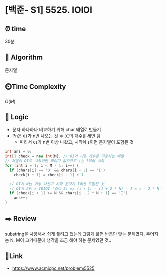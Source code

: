 # [백준- S1] 5525. IOIOI
 
## ⏰  **time**
30분

## :pushpin: **Algorithm**
문자열

## ⏲️**Time Complexity**
$O(M)$

## :round_pushpin: **Logic**
- 문자 하나하나 비교하기 위해 char 배열로 만들기
- Pn은 `OI`가 n번 나오는 것 ⇒ `OI`의 개수를 세면 됨
  - 따라서 `OI`가 n번 이상 나왔고, 시작이 `I`이면 문자열이 포함된 것
```java
int ans = 0;
int[] check = new int[M]; // OI가 나온 개수를 저장하는 배열
// 처음이 OI로 시작하면 의미가 없으므로 i는 1부터 시작 
for (int i = 1; i < M - 1; i++) {
  if (chars[i] == 'O' && chars[i + 1] == 'I')
    check[i + 1] = check[i - 1] + 1;

  // OI가 N번 이상 나왔고 시작 문자가 I라면 포함된 것
  // OI가 2번 > IOIOI (길이 5) => (i + 1) - (1 + 2 * N) - 1 = i - 2 * N + 1
  if (check[i + 1] >= N && chars[i - 2 * N + 1] == 'I')
    ans++;
}
```

## :black_nib: **Review**
substring을 사용해서 쉽게 풀려고 했는데 그렇게 풀면 반틈만 맞는 문제였다. 주어지는 N, M이 크기때문에 생각을 조금 해야 하는 문제였던 것..

## 📡**Link**
- https://www.acmicpc.net/problem/5525
